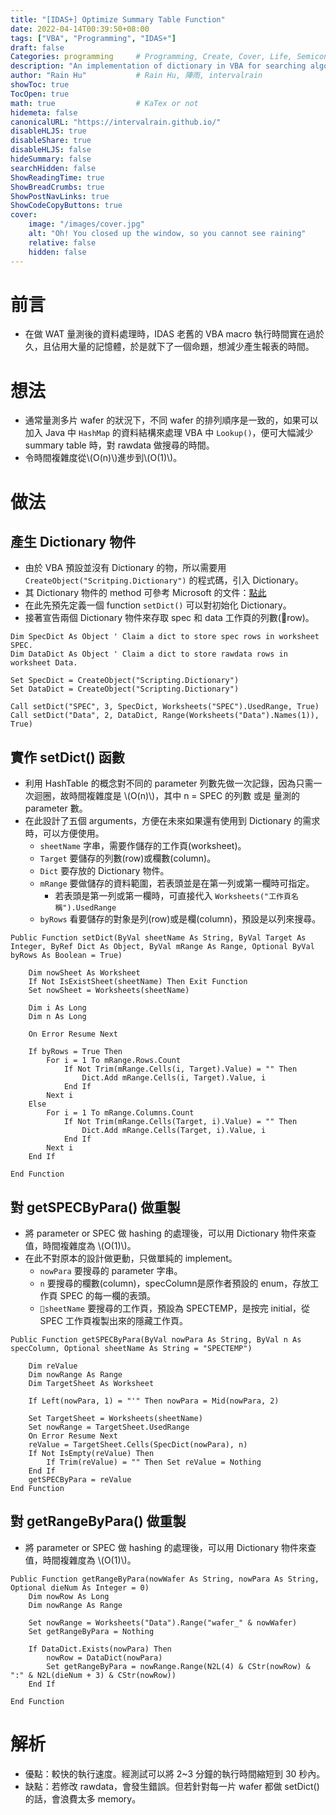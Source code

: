 ```yaml
---
title: "[IDAS+] Optimize Summary Table Function"
date: 2022-04-14T00:39:50+08:00
tags: ["VBA", "Programming", "IDAS+"]
draft: false
Categories: programming     # Programming, Create, Cover, Life, Semiconductor, Leetcode, Logic Design, Daily, OS, CS50, CA
description: "An implementation of dictionary in VBA for searching algorithm"
author: "Rain Hu"           # Rain Hu, 陣雨, intervalrain
showToc: true
TocOpen: true
math: true                  # KaTex or not
hidemeta: false
canonicalURL: "https://intervalrain.github.io/"
disableHLJS: true
disableShare: true
disableHLJS: false
hideSummary: false
searchHidden: false
ShowReadingTime: true
ShowBreadCrumbs: true
ShowPostNavLinks: true
ShowCodeCopyButtons: true
cover:
    image: "/images/cover.jpg"
    alt: "Oh! You closed up the window, so you cannot see raining"
    relative: false
    hidden: false
---
```

# 前言
+ 在做 WAT 量測後的資料處理時，IDAS 老舊的 VBA macro 執行時間實在過於久，且佔用大量的記憶體，於是就下了一個命題，想減少產生報表的時間。
# 想法
+ 通常量測多片 wafer 的狀況下，不同 wafer 的排列順序是一致的，如果可以加入 Java 中 `HashMap` 的資料結構來處理 VBA 中 `Lookup()`，便可大幅減少 summary table 時，對 rawdata 做搜尋的時間。
+ 令時間複雜度從\\(O(n)\\)進步到\\(O(1)\\)。  
# 做法
## 產生 Dictionary 物件
+ 由於 VBA 預設並沒有 Dictionary 的物，所以需要用 `CreateObject("Scritping.Dictionary")` 的程式碼，引入 Dictionary。
+ 其 Dictionary 物件的 method 可參考 Microsoft 的文件：[點此](https://docs.microsoft.com/zh-tw/office/vba/language/reference/user-interface-help/dictionary-object)
+ 在此先預先定義一個 function `setDict()` 可以對初始化 Dictionary。
+ 接著宣告兩個 Dictionary 物件來存取 spec 和 data 工作頁的列數(row)。
```VB.NET
Dim SpecDict As Object ' Claim a dict to store spec rows in worksheet SPEC.
Dim DataDict As Object ' Claim a dict to store rawdata rows in worksheet Data.

Set SpecDict = CreateObject("Scripting.Dictionary")
Set DataDict = CreateObject("Scripting.Dictionary")

Call setDict("SPEC", 3, SpecDict, Worksheets("SPEC").UsedRange, True)
Call setDict("Data", 2, DataDict, Range(Worksheets("Data").Names(1)), True)
```
## 實作 setDict() 函數
+ 利用 HashTable 的概念對不同的 parameter 列數先做一次記錄，因為只需一次迴圈，故時間複雜度是 \\(O(n)\\)，其中 n = SPEC 的列數 或是 量測的 parameter 數。
+ 在此設計了五個 arguments，方便在未來如果還有使用到 Dictionary 的需求時，可以方便使用。
    + `sheetName` 字串，需要作儲存的工作頁(worksheet)。
    + `Target` 要儲存的列數(row)或欄數(column)。
    + `Dict` 要存放的 Dictionary 物件。
    + `mRange` 要做儲存的資料範圍，若表頭並是在第一列或第一欄時可指定。
        + 若表頭是第一列或第一欄時，可直接代入 `Worksheets("工作頁名稱").UsedRange`
    + `byRows` 看要儲存的對象是列(row)或是欄(column)，預設是以列來搜尋。
```VB.NET
Public Function setDict(ByVal sheetName As String, ByVal Target As Integer, ByRef Dict As Object, ByVal mRange As Range, Optional ByVal byRows As Boolean = True)
    
    Dim nowSheet As Worksheet
    If Not IsExistSheet(sheetName) Then Exit Function
    Set nowSheet = Worksheets(sheetName)
    
    Dim i As Long
    Dim n As Long

    On Error Resume Next
    
    If byRows = True Then
        For i = 1 To mRange.Rows.Count
            If Not Trim(mRange.Cells(i, Target).Value) = "" Then
                Dict.Add mRange.Cells(i, Target).Value, i
            End If
        Next i
    Else
        For i = 1 To mRange.Columns.Count
            If Not Trim(mRange.Cells(Target, i).Value) = "" Then
                Dict.Add mRange.Cells(Target, i).Value, i
            End If
        Next i
    End If
    
End Function
```

## 對 getSPECByPara() 做重製
+ 將 parameter or SPEC 做 hashing 的處理後，可以用 Dictionary 物件來查值，時間複雜度為 \\(O(1)\\)。  
+ 在此不對原本的設計做更動，只做單純的 implement。
    + `nowPara` 要搜尋的 parameter 字串。
    + `n` 要搜尋的欄數(column)，specColumn是原作者預設的 enum，存放工作頁 SPEC 的每一欄的表頭。
    + `sheetName` 要搜尋的工作頁，預設為 SPECTEMP，是按完 initial，從 SPEC 工作頁複製出來的隱藏工作頁。
    
```VB.NET
Public Function getSPECByPara(ByVal nowPara As String, ByVal n As specColumn, Optional sheetName As String = "SPECTEMP")

    Dim reValue
    Dim nowRange As Range
    Dim TargetSheet As Worksheet
   
    If Left(nowPara, 1) = "'" Then nowPara = Mid(nowPara, 2)
   
    Set TargetSheet = Worksheets(sheetName)
    Set nowRange = TargetSheet.UsedRange
    On Error Resume Next
    reValue = TargetSheet.Cells(SpecDict(nowPara), n)
    If Not IsEmpty(reValue) Then
        If Trim(reValue) = "" Then Set reValue = Nothing
    End If
    getSPECByPara = reValue
End Function
```

## 對 getRangeByPara() 做重製
+ 將 parameter or SPEC 做 hashing 的處理後，可以用 Dictionary 物件來查值，時間複雜度為 \\(O(1)\\)。  
```VB.NET
Public Function getRangeByPara(nowWafer As String, nowPara As String, Optional dieNum As Integer = 0)
    Dim nowRow As Long
    Dim nowRange As Range
   
    Set nowRange = Worksheets("Data").Range("wafer_" & nowWafer)
    Set getRangeByPara = Nothing
    
    If DataDict.Exists(nowPara) Then
        nowRow = DataDict(nowPara)
        Set getRangeByPara = nowRange.Range(N2L(4) & CStr(nowRow) & ":" & N2L(dieNum + 3) & CStr(nowRow))
    End If
    
End Function
```
# 解析
+ 優點：較快的執行速度。經測試可以將 2~3 分鐘的執行時間縮短到 30 秒內。
+ 缺點：若修改 rawdata，會發生錯誤。但若針對每一片 wafer 都做 setDict()的話，會浪費太多 memory。
